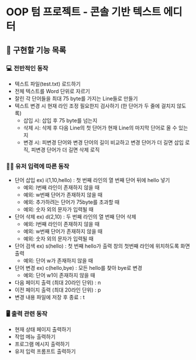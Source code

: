 # OOP 텀 프로젝트 - 콘솔 기반 텍스트 에디터

## 🚀 구현할 기능 목록

### 💻 전반적인 동작
- 텍스트 파일(test.txt) 로드하기
- 전체 텍스트를 Word 단위로 자르기
- 잘린 각 단어들을 최대 75 byte를 가지는 Line들로 만들기
- 텍스트 변경 시 현재 라인 조정 필요한지 검사하기 (한 단어가 두 줄에 걸치지 않도록)
  - 삽입 시: 삽입 후 75 byte를 넘는지
  - 삭제 시: 삭제 후 다음 Line의 첫 단어가 현재 Line의 마지막 단어로 올 수 있는지
  - 변경 시: 피변경 단어와 변경 단어의 길이 비교하고  변경 단어가 더 길면 삽입 로직, 피변경 단어가 더 길면 삭제 로직
### ✍🏻 유저 입력에 따른 동작

- 단어 삽입 ex) i(1,10,hello) : 첫 번째 라인의 열 번째 단어 뒤에 hello 넣기
	- 예외: l번째 라인이 존재하지 않을 때
	- 예외: w번째 단어가 존재하지 않을 때
	- 예외: 추가하려는 단어가 75byte를 초과할 때
	- 예외: 숫자 외의 문자가 입력될 때
- 단어 삭제 ex) d(2,10) :  두 번째 라인의 열 번째 단어 삭제
	- 예외: l번째 라인이 존재하지 않을 때
	- 예외: w번째 단어가 존재하지 않을 때
	- 예외: 숫자 외의 문자가 입력될 때
- 단어 검색 ex) s(hello) : 첫 번째 hello가 출력 창의 첫번째 라인에 위치하도록 화면 출력
	- 예외: 단어 w가 존재하지 않을 때
- 단어 변경 ex) c(hello,bye) : 모든 hello를 찾아 bye로 변경
	- 예외: 단어 w1이 존재하지 않을 때
- 다음 페이지 출력 (최대 20라인 단위) : n
- 이전 페이지 출력 (최대 20라인 단위) : p
- 변경 내용 파일에 저장 후 종료 : t

### 🖥 출력 관련 동작
- 현재 상태 페이지 출력하기
- 작업 메뉴 출력하기
- 프로그램 메시지 출력하기
- 유저 입력 프롬프트 출력하기


